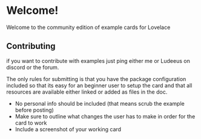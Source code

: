 # Welcome!

Welcome to the community edition of example cards for Lovelace

## Contributing

 if you want to contribute with examples just ping either me or Ludeeus on discord or the forum.  
  
The only rules for submitting is that you have the package configuration included so that its easy for an beginner user to setup the card and that all resources are available either linked or added as files in the doc.

* No personal info should be included \(that means scrub the example before posting\)
* Make sure to outline what changes the user has to make in order for the card to work
* Include a screenshot of your working card 

